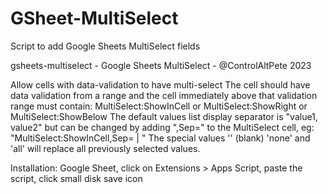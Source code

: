 # GSheet-MultiSelect
Script to add Google Sheets MultiSelect fields

gsheets-multiselect - Google Sheets MultiSelect - @ControlAltPete 2023

Allow cells with data-validation to have multi-select
The cell should have data validation from a range and 
the cell immediately above that validation range must contain:
MultiSelect:ShowInCell or MultiSelect:ShowRight or MultiSelect:ShowBelow
The default values list display separator is "value1, value2" but
can be changed by adding ",Sep=" to the MultiSelect cell, eg: "MultiSelect:ShowInCell,Sep= | "
The special values '' (blank) 'none' and 'all' will replace all previously selected values.

Installation: Google Sheet, click on Extensions > Apps Script, paste the script, click small disk save icon
